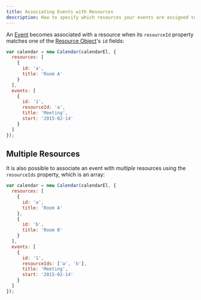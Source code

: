 ```yaml
---
title: Associating Events with Resources
description: How to specify which resources your events are assigned to.
---
```


An [Event](event-parsing) becomes associated with a resource when its `resourceId` property matches one of the [Resource Object](resource-object)'s `id` fields:

```js
var calendar = new Calendar(calendarEl, {
  resources: [
    {
      id: 'a',
      title: 'Room A'
    }
  ],
  events: [
    {
      id: '1',
      resourceId: 'a',
      title: 'Meeting',
      start: '2015-02-14'
    }
  ]
});
```

## Multiple Resources

It is also possible to associate an event with *multiple* resources using the `resourceIds` property, which is an array:

```js
var calendar = new Calendar(calendarEl, {
  resources: [
    {
      id: 'a',
      title: 'Room A'
    },
    {
      id: 'b',
      title: 'Room B'
    }
  ],
  events: [
    {
      id: '1',
      resourceIds: ['a', 'b'],
      title: 'Meeting',
      start: '2015-02-14'
    }
  ]
});
```
